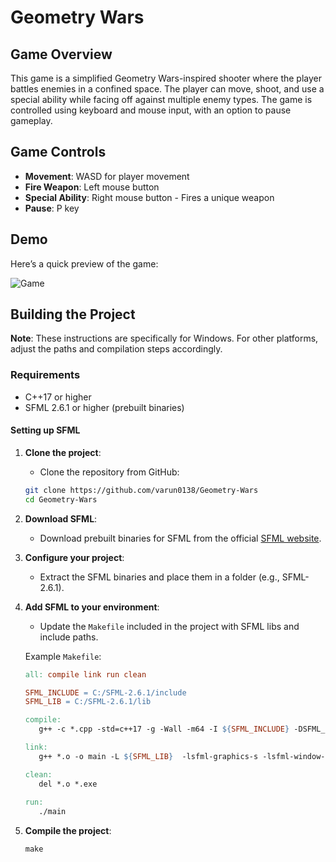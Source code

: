 # Geometry Wars


## Game Overview
This game is a simplified Geometry Wars-inspired shooter where the player battles enemies in a confined space. The player can move, shoot, and use a special ability while facing off against multiple enemy types. The game is controlled using keyboard and mouse input, with an option to pause gameplay.

## Game Controls
- **Movement**: WASD for player movement
- **Fire Weapon**: Left mouse button
- **Special Ability**: Right mouse button - Fires a unique weapon
- **Pause**: P key

## Demo

Here’s a quick preview of the game:

![Game](Resources/Gifs/demo.gif)

## Building the Project
**Note**: These instructions are specifically for Windows. For other platforms, adjust the paths and compilation steps accordingly.

### Requirements

- C++17 or higher
- SFML 2.6.1 or higher (prebuilt binaries)

#### Setting up SFML
1. **Clone the project**:
   - Clone the repository from GitHub:
   ```bash
   git clone https://github.com/varun0138/Geometry-Wars
   cd Geometry-Wars
   ```

2. **Download SFML**: 
   - Download prebuilt binaries for SFML from the official [SFML website](https://www.sfml-dev.org/index.php).
   
3. **Configure your project**:
   - Extract the SFML binaries and place them in a folder (e.g., SFML-2.6.1).
   
4. **Add SFML to your environment**:
   - Update the `Makefile` included in the project with SFML libs and include paths.
   
   Example `Makefile`:
   ```makefile
   all: compile link run clean

   SFML_INCLUDE = C:/SFML-2.6.1/include
   SFML_LIB = C:/SFML-2.6.1/lib

   compile:
      g++ -c *.cpp -std=c++17 -g -Wall -m64 -I ${SFML_INCLUDE} -DSFML_STATIC

   link:
      g++ *.o -o main -L ${SFML_LIB}  -lsfml-graphics-s -lsfml-window-s -lsfml-system-s -lopengl32 -lfreetype -lwinmm -lgdi32 

   clean:
      del *.o *.exe
      
   run:
      ./main
5. **Compile the project**:
   ```
   make
#